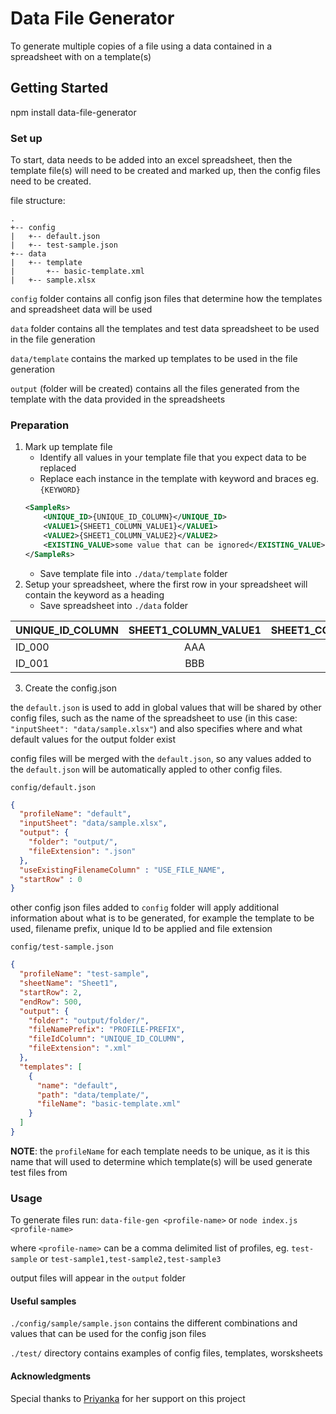 # Data File Generator
To generate multiple copies of a file using a data contained in a spreadsheet with on a template(s)

## Getting Started
npm install data-file-generator

### Set up
To start, data needs to be added into an excel spreadsheet, then the template file(s) will need to be created and marked up, then the config files need to be created.

file structure:
```
.
+-- config
|   +-- default.json
|   +-- test-sample.json
+-- data
|   +-- template
|       +-- basic-template.xml
|   +-- sample.xlsx
```

`config` folder contains all config json files that determine how the templates and spreadsheet data will be used

`data` folder contains all the templates and test data spreadsheet to be used in the file generation

`data/template` contains the marked up templates to be used in the file generation

`output` (folder will be created) contains all the files generated from the template with the data provided in the spreadsheets

### Preparation

1. Mark up template file
    - Identify all values in your template file that you expect data to be replaced
    - Replace each instance in the template with keyword and braces eg. `{KEYWORD}`
    ``` xml
    <SampleRs>
        <UNIQUE_ID>{UNIQUE_ID_COLUMN}</UNIQUE_ID>
        <VALUE1>{SHEET1_COLUMN_VALUE1}</VALUE1>
        <VALUE2>{SHEET1_COLUMN_VALUE2}</VALUE2>
        <EXISTING_VALUE>some value that can be ignored</EXISTING_VALUE>
    </SampleRs>
    ```
    - Save template file into `./data/template` folder
2. Setup your spreadsheet, where the first row in your spreadsheet will contain the keyword as a heading
    - Save spreadsheet into `./data` folder

| UNIQUE_ID_COLUMN | SHEET1_COLUMN_VALUE1 | SHEET1_COLUMN_VALUE2 |
|-----------|:-----------:|-----------:| 
| ID_000 | AAA | DDD 123 |
| ID_001 | BBB | EEE 456 |

3. Create the config.json

the `default.json` is used to add in global values that will be shared by other config files, such as the name of the spreadsheet to use (in this case: `"inputSheet": "data/sample.xlsx"`) and also specifies where and what default values for the output folder exist

config files will be merged with the `default.json`, so any values added to the `default.json` will be automatically appled to other config files.

`config/default.json`
``` json
{
  "profileName": "default",
  "inputSheet": "data/sample.xlsx",
  "output": {
    "folder": "output/",
    "fileExtension": ".json"
  },
  "useExistingFilenameColumn" : "USE_FILE_NAME",
  "startRow" : 0
}
```

other config json files added to `config` folder will apply additional information about what is to be generated, for example the template to be used, filename prefix, unique Id to be applied and file extension

`config/test-sample.json`
``` json
{
  "profileName": "test-sample",
  "sheetName": "Sheet1",
  "startRow": 2,
  "endRow": 500,
  "output": {
    "folder": "output/folder/",
    "fileNamePrefix": "PROFILE-PREFIX",
    "fileIdColumn": "UNIQUE_ID_COLUMN",
    "fileExtension": ".xml"
  },
  "templates": [
    {
      "name": "default",
      "path": "data/template/",
      "fileName": "basic-template.xml"
    }
  ]
}
```

**NOTE**: the `profileName` for each template needs to be unique, as it is this name that will used to determine which template(s) will be used generate test files from

### Usage

To generate files run:
`data-file-gen <profile-name>`
or 
`node index.js <profile-name>`

where `<profile-name>` can be a comma delimited list of profiles, eg. `test-sample` or `test-sample1,test-sample2,test-sample3`

output files will appear in the `output` folder

#### Useful samples

`./config/sample/sample.json` contains the different combinations and values that can be used for the config json files

`./test/` directory contains examples of config files, templates, worsksheets

#### Acknowledgments
Special thanks to [Priyanka](https://github.com/pjagga) for her support on this project